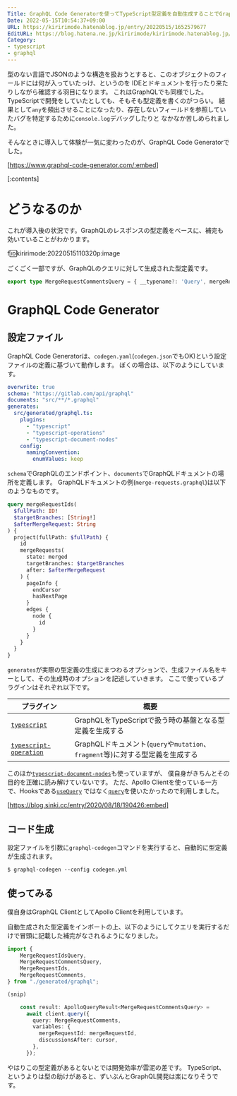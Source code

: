 ```yaml
---
Title: GraphQL Code Generatorを使ってTypeScript型定義を自動生成することでGraphQLの開発が楽になる
Date: 2022-05-15T10:54:37+09:00
URL: https://kiririmode.hatenablog.jp/entry/20220515/1652579677
EditURL: https://blog.hatena.ne.jp/kiririmode/kiririmode.hatenablog.jp/atom/entry/13574176438092498044
Category:
- typescript
- graphql
---
```


型のない言語でJSONのような構造を扱おうとすると、このオブジェクトのフィールドには何が入っていたっけ、というのを
IDEとドキュメントを行ったり来たりしながら確認する羽目になります。
これはGraphQLでも同様でした。TypeScriptで開発をしていたとしても、そもそも型定義を書くのがつらい。
結果として`any`を頻出させることになったり、存在しないフィールドを参照していたバグを特定するために`console.log`デバッグしたりと
なかなか苦しめられました。

そんなときに導入して体験が一気に変わったのが、GraphQL Code Generatorでした。

[https://www.graphql-code-generator.com/:embed]

[:contents]

# どうなるのか

これが導入後の状況です。GraphQLのレスポンスの型定義をベースに、補完も効いていることがわかります。

f:id:kiririmode:20220515110320p:image

ごくごく一部ですが、GraphQLのクエリに対して生成された型定義です。

```typescript
export type MergeRequestCommentsQuery = { __typename?: 'Query', mergeRequest?: { __typename?: 'MergeRequest', title: string, createdAt: any, mergedAt?: any | null, author?: { __typename?: 'MergeRequestAuthor', id: string, name: string } | null, approvedBy?: { __typename?: 'UserCoreConnection', edges?: Array<{ __typename?: 'UserCoreEdge', node?: { __typename?: 'UserCore', id: string, name: string } | null } | null> | null } | null, discussions: { __typename?: 'DiscussionConnection', edges?: Array<{ __typename?: 'DiscussionEdge', node?: { __typename?: 'Discussion', notes: { __typename?: 'NoteConnection', nodes?: Array<{ __typename?: 'Note', id: any, system: boolean, body: string, url?: string | null, author: { __typename?: 'UserCore', id: string, name: string } } | null> | null } } | null } | null> | null, pageInfo: { __typename?: 'PageInfo', endCursor?: string | null, hasNextPage: boolean } } } | null };
```

# GraphQL Code Generator

## 設定ファイル

GraphQL Code Generatorは、`codegen.yaml`(`codegen.json`でもOK)という設定ファイルの定義に基づいて動作します。
ぼくの場合は、以下のようにしています。

```yaml
overwrite: true
schema: "https://gitlab.com/api/graphql"
documents: "src/**/*.graphql"
generates:
  src/generated/graphql.ts:
    plugins:
      - "typescript"
      - "typescript-operations"
      - "typescript-document-nodes"
    config:
      namingConvention:
        enumValues: keep
```

`schema`でGraphQLのエンドポイント、`documents`でGraphQLドキュメントの場所を定義します。
GraphQLドキュメントの例(`merge-requests.graphql`)は以下のようなものです。

```graphql
query mergeRequestIds(
  $fullPath: ID!
  $targetBranches: [String!]
  $afterMergeRequest: String
) {
  project(fullPath: $fullPath) {
    id
    mergeRequests(
      state: merged
      targetBranches: $targetBranches
      after: $afterMergeRequest
    ) {
      pageInfo {
        endCursor
        hasNextPage
      }
      edges {
        node {
          id
        }
      }
    }
  }
}
```

`generates`が実際の型定義の生成にまつわるオプションで、生成ファイル名をキーとして、その生成時のオプションを記述していきます。
ここで使っているプラグインはそれぞれ以下です。

| プラグイン                                                                                          | 概要                                                        |
|------------------------------------------------------------------------------------------------|-----------------------------------------------------------|
| [`typescript`](https://www.graphql-code-generator.com/plugins/typescript)                      | GraphQLをTypeScriptで扱う時の基盤となる型定義を生成する                      |
| [`typescript-operation`](https://www.graphql-code-generator.com/plugins/typescript-operations) | GraphQLドキュメント(`query`や`mutation`、`fragment`等)に対する型定義を生成する |

このほか[`typescript-document-nodes`](https://www.graphql-code-generator.com/plugins/typescript-document-nodes)も使っていますが、
僕自身がきちんとその目的を正確に読み解けていないです。
ただ、Apollo Clientを使っている一方で、Hooksである[`useQuery`](https://www.apollographql.com/docs/react/data/queries/#usequery-api)
ではなく[`query`](https://www.apollographql.com/docs/react/api/core/ApolloClient/#ApolloClient.query)を使いたかったので利用しました。

[https://blog.sinki.cc/entry/2020/08/18/190426:embed]

## コード生成

設定ファイルを引数に`graphql-codegen`コマンドを実行すると、自動的に型定義が生成されます。

```tcsh
$ graphql-codegen --config codegen.yml
```

## 使ってみる

僕自身はGraphQL ClientとしてApollo Clientを利用しています。

自動生成された型定義をインポートの上、以下のようにしてクエリを実行するだけで冒頭に記載した補完がなされるようになりました。

```typescript
import {
    MergeRequestIdsQuery,
    MergeRequestCommentsQuery,
    MergeRequestIds,
    MergeRequestComments,
} from "./generated/graphql";

(snip)

    const result: ApolloQueryResult<MergeRequestCommentsQuery> =
      await client.query({
        query: MergeRequestComments,
        variables: {
          mergeRequestId: mergeRequestId,
          discussionsAfter: cursor,
        },
      });
```

やはりこの型定義があるとないとでは開発効率が雲泥の差です。
TypeScript、というよりは型の助けがあると、ずいぶんとGraphQL開発は楽になりそうです。
